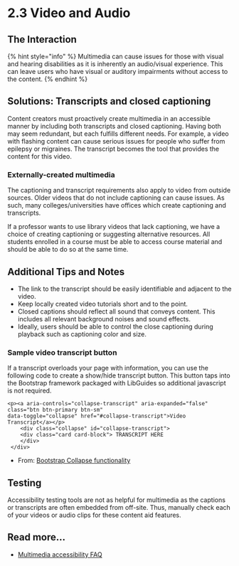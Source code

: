 # 2.3 Video and Audio

## The Interaction

{% hint style="info" %}
Multimedia can cause issues for those with visual and hearing disabilities  as it is inherently an audio/visual experience. This can leave users who have visual or auditory impairments without access to the content.
{% endhint %}

## Solutions: Transcripts and closed captioning

Content creators must proactively create multimedia in an accessible manner by including both transcripts and closed captioning. Having both may seem redundant, but each fulfills different needs. For example, a video with flashing content can cause serious issues for people who suffer from epilepsy or migraines. The transcript becomes the tool that provides the content for this video.

### Externally-created multimedia

The captioning and transcript requirements also apply to video from outside sources. Older videos that do not include captioning can cause issues. As such, many colleges/universities have offices which create captioning and transcripts.

If a professor wants to use library videos that lack captioning, we have a choice of creating captioning or suggesting alternative resources. All students enrolled in a course must be able to access course material and should be able to do so at the same time.

## Additional Tips and Notes

* The link to the transcript should be easily identifiable and adjacent to the video. 
* Keep locally created video tutorials short and to the point.
* Closed captions should reflect all sound that conveys content. This includes all relevant background noises and sound effects.
* Ideally, users should be able to control the close captioning during playback such as captioning color and size.

### **Sample video transcript button**

If a transcript overloads your page with information, you can use the following code to create a show/hide transcript button. This button taps into the Bootstrap framework packaged with LibGuides so additional javascript is not required.

```markup
<p><a aria-controls="collapse-transcript" aria-expanded="false" class="btn btn-primary btn-sm" 
data-toggle="collapse" href="#collapse-transcript">Video Transcript</a></p>
    <div class="collapse" id="collapse-transcript"> 
    <div class="card card-block"> TRANSCRIPT HERE
    </div>
 </div>
```

* From: [Bootstrap Collapse functionality](http://getbootstrap.com/javascript/#collapse)

## Testing

Accessibility testing tools are not as helpful for multimedia as the captions or transcripts are often embedded from off-site. Thus, manually check each of your videos or audio clips for these content aid features.

## Read more...

* [Multimedia accessibility FAQ](https://www.w3.org/2008/06/video-notes)

